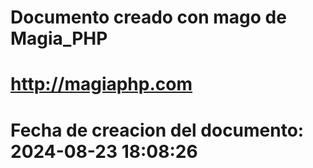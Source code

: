 # 
# Documento creado con mago de Magia_PHP 
# http://magiaphp.com 
# Fecha de creacion del documento: 2024-08-23 18:08:26 
